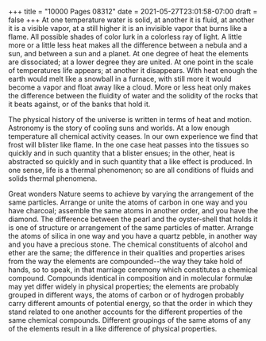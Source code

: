 +++
title = "10000 Pages 08312"
date = 2021-05-27T23:01:58-07:00
draft = false
+++
At one temperature water is solid, at another it is fluid, at another it is a visible vapor, at a still higher it is an invisible vapor that burns like a flame. All possible shades of color lurk in a colorless ray of light. A little more or a little less heat makes all the difference between a nebula and a sun, and between a sun and a planet. At one degree of heat the elements are dissociated; at a lower degree they are united. At one point in the scale of temperatures life appears; at another it disappears. With heat enough the earth would melt like a snowball in a furnace, with still more it would become a vapor and float away like a cloud. More or less heat only makes the difference between the fluidity of water and the solidity of the rocks that it beats against, or of the banks that hold it.

The physical history of the universe is written in terms of heat and motion. Astronomy is the story of cooling suns and worlds. At a low enough temperature all chemical activity ceases. In our own experience we find that frost will blister like flame. In the one case heat passes into the tissues so quickly and in such quantity that a blister ensues; in the other, heat is abstracted so quickly and in such quantity that a like effect is produced. In one sense, life is a thermal phenomenon; so are all conditions of fluids and solids thermal phenomena.

Great wonders Nature seems to achieve by varying the arrangement of the same particles. Arrange or unite the atoms of carbon in one way and you have charcoal; assemble the same atoms in another order, and you have the diamond. The difference between the pearl and the oyster-shell that holds it is one of structure or arrangement of the same particles of matter. Arrange the atoms of silica in one way and you have a quartz pebble, in another way and you have a precious stone. The chemical constituents of alcohol and ether are the same; the difference in their qualities and properties arises from the way the elements are compounded--the way they take hold of hands, so to speak, in that marriage ceremony which constitutes a chemical compound. Compounds identical in composition and in molecular formulæ may yet differ widely in physical properties; the elements are probably grouped in different ways, the atoms of carbon or of hydrogen probably carry different amounts of potential energy, so that the order in which they stand related to one another accounts for the different properties of the same chemical compounds. Different groupings of the same atoms of any of the elements result in a like difference of physical properties.
